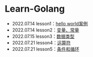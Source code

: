 # Learn-Golang

- 2022.07.14 lesson1：[hello world案例](https://github.com/Asakijz/Learn-Golang/tree/main/lesson1)
- 2022.07.14 lesson2：[变量、常量](https://github.com/Asakijz/Learn-Golang/tree/main/lesson2)
- 2022.07.15 lesson3：[数据类型](https://github.com/Asakijz/Learn-Golang/tree/main/lesson3)
- 2022.07.21 lesson4：[运算符](https://github.com/Asakijz/Learn-Golang/tree/main/lesson4)
- 2022.07.21 lesson5：[条件和循环](https://github.com/Asakijz/Learn-Golang/tree/main/lesson5)